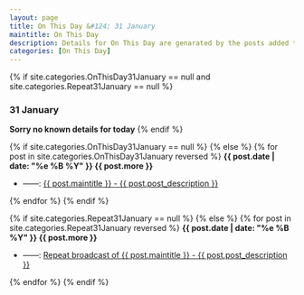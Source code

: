 ```yaml
---
layout: page
title: On This Day &#124; 31 January
maintitle: On This Day
description: Details for On This Day are genarated by the posts added to the website so the content is subject to changes/updates over time.
categories: [On This Day]
---
```


{% if site.categories.OnThisDay31January == null and site.categories.Repeat31January == null %}
<h3>31 January</h3>
<strong>Sorry no known details for today</strong>
{% endif %}

{% if site.categories.OnThisDay31January == null %}
{% else %}
{% for post in site.categories.OnThisDay31January reversed %}
<strong>{{ post.date | date: "%e %B %Y" }} {{ post.more }}</strong>
<ul>
<li> ——: <a href="{{ post.url }}">{{ post.maintitle }} - {{ post.post_description }}</a></li>
</ul>
{% endfor %}
{% endif %}

{% if site.categories.Repeat31January == null %}
{% else %}
{% for post in site.categories.Repeat31January reversed %}
<strong>{{ post.date | date: "%e %B %Y" }} {{ post.more }}</strong>
<ul>
<li> ——: <a href="{{ post.url }}">Repeat broadcast of {{ post.maintitle }} - {{ post.post_description }}</a></li>
</ul>
{% endfor %}
{% endif %}
